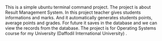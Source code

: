This is a simple ubuntu terminal command project. The project is about Result Management System. In this project teacher gives students informations and marks. And it automatically generates students points, average points and grades. For future it saves in the database and we can view the records from the database. The project is for Operating Systems course for my University (Daffodil International University) .
